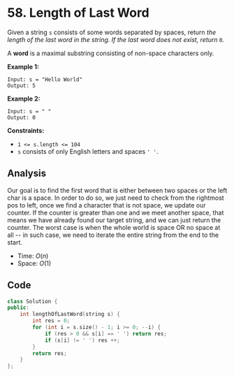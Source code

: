 # 58. Length of Last Word

Given a string `s` consists of some words separated by spaces, return *the length of the last word in the string. If the last word does not exist, return* `0`.

A **word** is a maximal substring consisting of non-space characters only.

 

**Example 1:**

```
Input: s = "Hello World"
Output: 5
```

**Example 2:**

```
Input: s = " "
Output: 0
```

 

**Constraints:**

- `1 <= s.length <= 104`
- `s` consists of only English letters and spaces `' '`.

## Analysis

Our goal is to find the first word that is either between two spaces or the left char is a space. In order to do so, we just need to check from the rightmost pos to left, once we find a character that is not space, we update our counter. If the counter is greater than one and we meet another space, that means we have already found our target string, and we can just return the counter. The worst case is when the whole world is space OR no space at all -- in such case, we need to iterate the entire string from the end to the start.

* Time: $O(n)$
* Space: $O(1)$

## Code

```c++
class Solution {
public:
    int lengthOfLastWord(string s) {
        int res = 0;
        for (int i = s.size() - 1; i >= 0; --i) {
            if (res > 0 && s[i] == ' ') return res;
            if (s[i] != ' ') res ++;
        }
        return res;
    }
};
```

